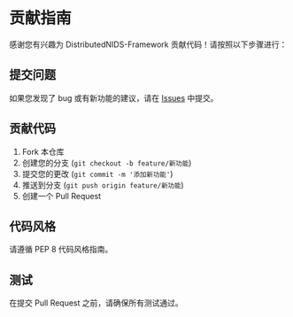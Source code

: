 # 贡献指南

感谢您有兴趣为 DistributedNIDS-Framework 贡献代码！请按照以下步骤进行：

## 提交问题

如果您发现了 bug 或有新功能的建议，请在 [Issues](https://github.com/yourusername/DistributedSnort-Framework/issues) 中提交。

## 贡献代码

1. Fork 本仓库
2. 创建您的分支 (`git checkout -b feature/新功能`)
3. 提交您的更改 (`git commit -m '添加新功能'`)
4. 推送到分支 (`git push origin feature/新功能`)
5. 创建一个 Pull Request

## 代码风格

请遵循 PEP 8 代码风格指南。

## 测试

在提交 Pull Request 之前，请确保所有测试通过。